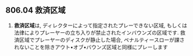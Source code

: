 ## 806.04 救済区域

1. **救済区域**は,
ディレクターによって指定されたプレーできない区域,
もしくは法律によりプレーヤーの立ち入りが禁止されたインバウンズの区域です.
救済区域でプレーヤーのディスクが静止した場合,
ペナルティースローが課されないことを除きアウト•オブ•バウンズ区域と同様にプレーします
